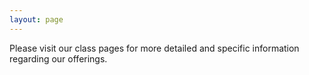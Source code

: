```yaml
---
layout: page
---
```


Please visit our class pages for more detailed and specific information regarding our offerings.